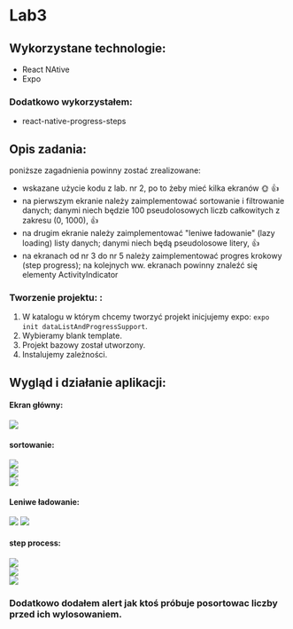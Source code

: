 # Lab3


## Wykorzystane technologie:

* React NAtive
* Expo

### Dodatkowo wykorzystałem:  
* react-native-progress-steps

## Opis zadania:

poniższe zagadnienia powinny zostać zrealizowane:

* wskazane użycie kodu z lab. nr 2, po to żeby mieć kilka ekranów 🌞 👍
* na pierwszym ekranie należy zaimplementować sortowanie i filtrowanie danych; danymi niech będzie 100 pseudolosowych liczb całkowitych z zakresu (0, 1000), 👍
* na drugim ekranie należy zaimplementować "leniwe ładowanie" (lazy loading) listy danych; danymi niech będą pseudolosowe litery, 👍
* na ekranach od nr 3 do nr 5 należy zaimplementować progres krokowy (step progress); na kolejnych ww. ekranach powinny znaleźć się elementy ActivityIndicator  

### Tworzenie projektu: :

1. W katalogu w którym chcemy tworzyć projekt inicjujemy expo: ```expo init dataListAndProgressSupport```.
2. Wybieramy blank template.
3. Projekt bazowy został utworzony.
4. Instalujemy zależności.

## Wygląd i działanie aplikacji:

#### Ekran główny:

![](md_img/1.png)

#### sortowanie:

![](md_img/2.png)  
![](md_img/3.png)  
![](md_img/4.png)  
#### Leniwe ładowanie:

![](md_img/5.png)
![](md_img/6.png)  
#### step process:

![](md_img/7.png)  
![](md_img/8.png)  
![](md_img/9.png)  

### Dodatkowo dodałem alert jak ktoś próbuje posortowac liczby przed ich wylosowaniem.